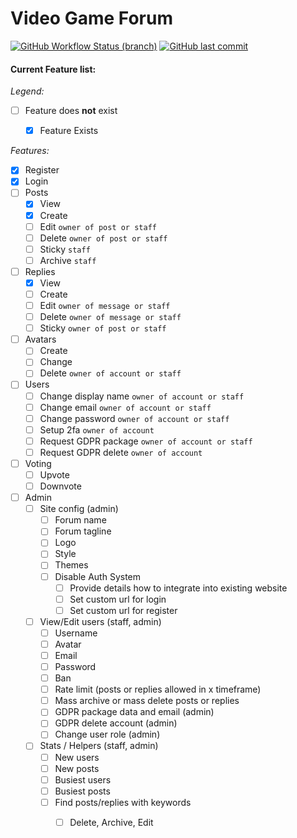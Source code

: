 # Video Game Forum

[![GitHub Workflow Status (branch)](https://img.shields.io/github/workflow/status/runthis/forum/unit-feature-tests/master)](https://github.com/runthis/forum/actions)
[![GitHub last commit](https://img.shields.io/github/last-commit/runthis/forum)](https://github.com/runthis/forum/commits/master)



#### Current Feature list:

*Legend:*
- [ ] Feature does **not** exist
    - [x] Feature Exists


*Features:*
- [x] Register
- [x] Login
- [ ] Posts
    - [x] View
    - [x] Create
    - [ ] Edit `owner of post or staff`
    - [ ] Delete `owner of post or staff`
    - [ ] Sticky `staff`
    - [ ] Archive `staff`
- [ ] Replies
    - [x] View
    - [ ] Create
    - [ ] Edit `owner of message or staff`
    - [ ] Delete `owner of message or staff`
    - [ ] Sticky `owner of post or staff`
- [ ] Avatars
    - [ ] Create
    - [ ] Change
    - [ ] Delete `owner of account or staff`
- [ ] Users
    - [ ] Change display name `owner of account or staff`
    - [ ] Change email `owner of account or staff`
    - [ ] Change password `owner of account or staff`
    - [ ] Setup 2fa `owner of account`
    - [ ] Request GDPR package `owner of account or staff`
    - [ ] Request GDPR delete `owner of account`
- [ ] Voting
    - [ ] Upvote
    - [ ] Downvote
- [ ] Admin
    - [ ] Site config (admin)
        - [ ] Forum name
        - [ ] Forum tagline
        - [ ] Logo
        - [ ] Style
        - [ ] Themes
        - [ ] Disable Auth System
            - [ ] Provide details how to integrate into existing website
            - [ ] Set custom url for login
            - [ ] Set custom url for register
    - [ ] View/Edit users (staff, admin)
        - [ ] Username
        - [ ] Avatar
        - [ ] Email
        - [ ] Password
        - [ ] Ban
        - [ ] Rate limit (posts or replies allowed in x timeframe)
        - [ ] Mass archive or mass delete posts or replies
        - [ ] GDPR package data and email (admin)
        - [ ] GDPR delete account (admin)
        - [ ] Change user role (admin)
    - [ ] Stats / Helpers (staff, admin)
        - [ ] New users
        - [ ] New posts
        - [ ] Busiest users
        - [ ] Busiest posts
        - [ ] Find posts/replies with keywords
            - [ ] Delete, Archive, Edit

